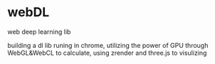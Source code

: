 # webDL
web deep learning lib

building a dl lib runing in chrome, utilizing the power of GPU through WebGL&WebCL to calculate, using zrender and three.js to visulizing
